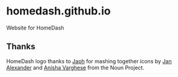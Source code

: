 # homedash.github.io

Website for HomeDash

## Thanks

HomeDash logo thanks to [Japh](https://github.com/japh) for mashing together icons by [Jan Alexander](https://thenounproject.com/term/smart-home/74467/) and [Anisha Varghese](https://thenounproject.com/term/brain/14179/) from the Noun Project.
